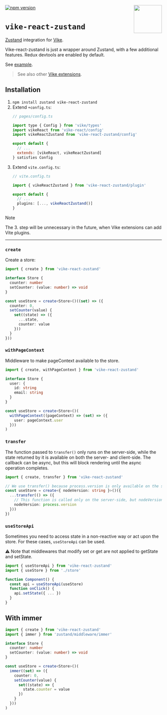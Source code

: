<!-- WARNING: keep links absolute in this file so they work on NPM too -->

[<img src="https://vike.dev/vike-readme.svg" align="right" height="90">](https://vike.dev)
[![npm version](https://img.shields.io/npm/v/vike-react-zustand)](https://www.npmjs.com/package/vike-react-zustand)

# `vike-react-zustand`
[Zustand](https://github.com/pmndrs/zustand) integration for [Vike](https://vike.dev).

Vike-react-zustand is just a wrapper around Zustand, with a few additional features. Redux devtools are enabled by default.



See [example](https://github.com/vikejs/vike-react/tree/main/examples/zustand).

> See also other [Vike extensions](https://vike.dev/vike-packages).





## Installation

1. `npm install zustand vike-react-zustand`
2. Extend `+config.ts`:
   ```js
   // pages/config.ts

   import type { Config } from 'vike/types'
   import vikeReact from 'vike-react/config'
   import vikeReactZustand from 'vike-react-zustand/config'

   export default {
     // ...
     extends: [vikeReact, vikeReactZustand]
   } satisfies Config
   ```
3. Extend `vite.config.ts`:
   ```ts
   // vite.config.ts

   import { vikeReactZustand } from 'vike-react-zustand/plugin'

   export default {
     // ...
     plugins: [..., vikeReactZustand()]
   }
   ```

> [!NOTE]
> The 3. step will be unnecessary in the future, when Vike extensions can add Vite plugins.

---

### `create`
Create a store:
```ts
import { create } from 'vike-react-zustand'

interface Store {
  counter: number
  setCounter: (value: number) => void
}

const useStore = create<Store>()((set) => ({
  counter: 0,
  setCounter(value) {
    set((state) => ({
      ...state,
      counter: value
    }))
  }
}))
```

### `withPageContext`
Middleware to make pageContext available to the store.
```ts
import { create, withPageContext } from 'vike-react-zustand'

interface Store {
  user: {
    id: string
    email: string
  }
}

const useStore = create<Store>()(
  withPageContext((pageContext) => (set) => ({
    user: pageContext.user
  }))
)
```

### `transfer`
The function passed to `transfer()` only runs on the server-side, while the state returned by it is available on both the server- and client-side. The callback can be async, but this will block rendering until the async operation completes.

```ts
import { create, transfer } from 'vike-react-zustand'

// We use transfer() because process.version is only available on the server-side but we want to be able to access it everywhere (client- and server-side).
const useStore = create<{ nodeVersion: string }>()({
  ...transfer(() => ({
    // This function is called only on the server-side, but nodeVersion is available on both the server- and client-side.
    nodeVersion: process.version
  }))
})
```

### `useStoreApi`
Sometimes you need to access state in a non-reactive way or act upon the store. For these cases, `useStoreApi` can be used.

⚠️ Note that middlewares that modify set or get are not applied to getState and setState.

```ts
import { useStoreApi } from 'vike-react-zustand'
import { useStore } from './store'

function Component() {
  const api = useStoreApi(useStore)
  function onClick() {
    api.setState({ ... })
  }
}
```

## With immer
```ts
import { create } from 'vike-react-zustand'
import { immer } from 'zustand/middleware/immer'

interface Store {
  counter: number
  setCounter: (value: number) => void
}

const useStore = create<Store>()(
  immer((set) => ({
    counter: 0,
    setCounter(value) {
      set((state) => {
        state.counter = value
      })
    }
  }))
)
```
